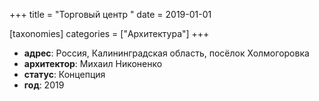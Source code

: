 
+++
title = "Торговый центр "
date = 2019-01-01

[taxonomies]
categories = ["Архитектура"]
+++

- **адрес**: Россия, Калининградская область, посёлок Холмогоровка
- **архитектор**: Михаил Никоненко
- **статус**: Концепция
- **год**: 2019
        